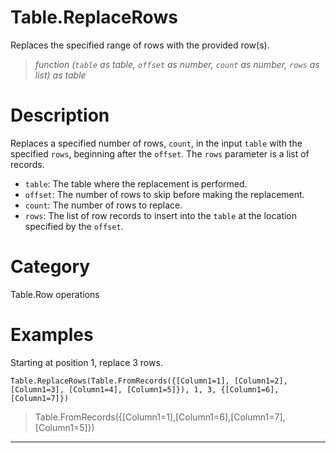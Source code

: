 ﻿# Table.ReplaceRows
Replaces the specified range of rows with the provided row(s).
> _function (<code>table</code> as table, <code>offset</code> as number, <code>count</code> as number, <code>rows</code> as list) as table_
# Description 
Replaces a specified number of rows, <code>count</code>, in the input <code>table</code> with the specified <code>rows</code>, beginning after the <code>offset</code>. The <code>rows</code> parameter is a list of records.
    <ul>
       <li><code>table</code>: The table where the replacement is performed.</li>
       <li><code>offset</code>: The number of rows to skip before making the replacement.</li>
       <li><code>count</code>: The number of rows to replace.</li>
       <li><code>rows</code>: The list of row records to insert into the <code>table</code> at the location specified by the <code>offset</code>.</li>
    </ul>

# Category 
Table.Row operations
# Examples 
Starting at position 1, replace 3 rows.
```
Table.ReplaceRows(Table.FromRecords({[Column1=1], [Column1=2], [Column1=3], [Column1=4], [Column1=5]}), 1, 3, {[Column1=6], [Column1=7]})
```
> Table.FromRecords({[Column1=1],[Column1=6],[Column1=7],[Column1=5]})
***
